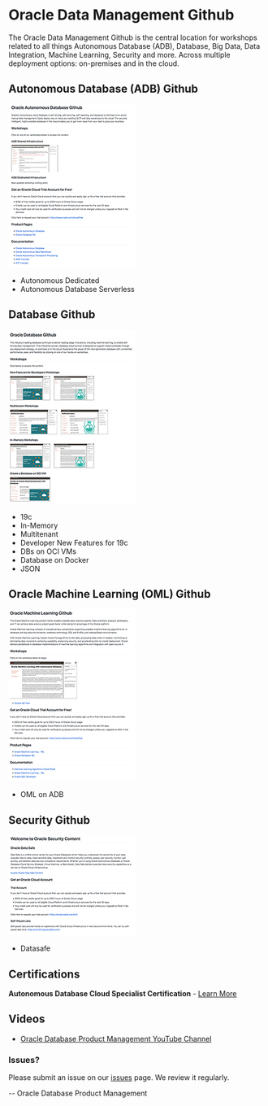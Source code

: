 # Oracle Data Management Github

The Oracle Data Management Github is the central location for workshops related to all things Autonomous Database (ADB), Database, Big Data, Data Integration, Machine Learning, Security and more.  Across multiple deployment options:  on-premises and in the cloud.  

## Autonomous Database (ADB) Github
[![](./images/adbgithub.png)](./autonomous-database/README.md) 
- Autonomous Dedicated 
- Autonomous Database Serverless

## Database Github
[![](./images/dbgithub.png)](./database/README.md) 
- 19c
- In-Memory
- Multitenant
- Developer New Features for 19c
- DBs on OCI VMs
- Database on Docker
- JSON
  
## Oracle Machine Learning (OML) Github
[![](./images/omlgithub.png)](./oracle-machine-learning/README.md) 
- OML on ADB
  
## Security Github
[![](./images/secgithub.png)](./security/README.md) 

- Datasafe

## Certifications ##

**Autonomous Database Cloud Specialist Certification** - [Learn More]([here](https://education.oracle.com/oracle-autonomous-database-cloud-2019-certified-specialist/trackp_OADB19))

## Videos
- [Oracle Database Product Management YouTube Channel](https://www.youtube.com/channel/UCr6mzwq_gcdsefQWBI72wIQ)

### Issues?
Please submit an issue on our [issues](https://github.com/oracle/learning-library/issues) page.  We review it regularly.

-- Oracle Database Product Management





